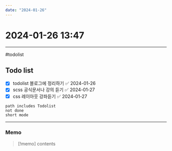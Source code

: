 ```yaml
---
date: "2024-01-26"
---
```

# 2024-01-26 13:47
---

#todolist


## Todo list

- [x] todolist 블로그에 정리하기 ✅ 2024-01-26
- [x] scss 공식문서나 강의 듣기 ✅ 2024-01-27
- [x] css 레이아웃 강좌듣기 ✅ 2024-01-27

```tasks
path includes Todolist
not done
short mode
```
---
### Memo
> [!memo]
> contents
